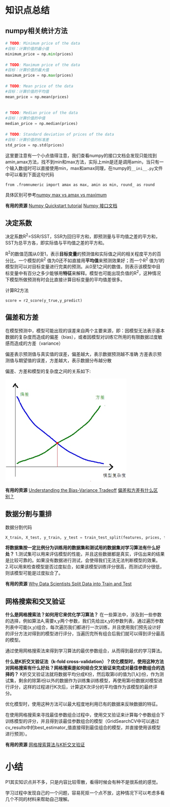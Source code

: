 # 知识点总结

## numpy相关统计方法

```python
# TODO: Minimum price of the data
#目标：计算价值的最小值
minimum_price = np.min(prices)

# TODO: Maximum price of the data
#目标：计算价值的最大值
maximum_price = np.max(prices)

# TODO: Mean price of the data
#目标：计算价值的平均值
mean_price = np.mean(prices)


# TODO: Median price of the data
#目标：计算价值的中值
median_price = np.median(prices)

# TODO: Standard deviation of prices of the data
#目标：计算价值的标准差
std_price = np.std(prices)
```

这里要注意有一个小点值得注意，我们查看numpy的接口文档会发现只能找到amin,amax方法，找不到min和max方法，实际上min是还是调用amin，当只有一个输入数组时可以直接使用min，max和amax同理，在numpy的`__ini__.py`文件中可以看到下面这句代码
```
from .fromnumeric import amax as max, amin as min, round_ as round
```

具体区别可参考[numpy max vs amax vs maximum](http://stackoverflow.com/questions/33569668/numpy-max-vs-amax-vs-maximum)

**有用的资源**
[Numpy Quickstart tutorial](https://docs.scipy.org/doc/numpy-dev/user/quickstart.html)
[Numpy 接口文档](https://docs.scipy.org/doc/numpy/reference/routines.html)

## 决定系数

决定系数R<sup>2</sup>=SSR/SST，SSR为回归平方和，即预测量与平均值之差的平方和，SST为总平方各，即实际值与平均值之差的平方和。

R<sup>2</sup>的数值范围从0至1，表示**目标变量**的预测值和实际值之间的相关程度平方的百分比。一个模型的R<sup>2</sup> 值为0还不如直接用**平均值**来预测效果好；而一个R<sup>2</sup> 值为1的模型则可以对目标变量进行完美的预测。从0至1之间的数值，则表示该模型中目标变量中有百分之多少能够用**特征**来解释。模型也可能出现负值的R<sup>2</sup>，这种情况下模型所做预测有时会比直接计算目标变量的平均值差很多。

计算R2方法
```
score = r2_score(y_true,y_predict)
```

## 偏差和方差

在模型预测中，模型可能出现的误差来自两个主要来源，即：因模型无法表示基本数据的复杂度而造成的偏差（bias），或者因模型对训练它所用的有限数据过度敏感而造成的方差（variance）

偏差表示预测值与真实值的误差，偏差越大，表示数据预测越不准确
方差表示预测值与期望值的误差，方差越大，表示数据分布越分散

偏差、方差和模型的复杂度之间的关系如下:

![](/images/14907888423241.jpg)

**有用的资源**
[Understanding the Bias-Variance Tradeoff](http://scott.fortmann-roe.com/docs/BiasVariance.html)
[偏差和方差有什么区别？](https://www.zhihu.com/question/20448464)

## 数据分割与重排

数据分割代码
```python
X_train, X_test, y_train, y_test = train_test_split(features, prices, test_size=0.2, random_state=42)
```

**将数据集按一定比例分为训练用的数据集和测试用的数据集对学习算法有什么好处？**
1.测试集可以用来评估模型的性能，并且这些数据都是真实，评估出来的结果是比较可靠的。如果没有数据进行测试，会使得我们无法无法判断模型的效果。
2.可以用来检查模型是否过度拟合，如果该模型训练评分很高，而测试评分很低，则该模型可能是过度拟合了。

**有用的资源**
[Why Data Scientists Split Data into Train and Test](http://info.salford-systems.com/blog/bid/337783/Why-Data-Scientists-Split-Data-into-Train-and-Test)


## 网格搜索和交叉验证

**什么是网格搜索法？如何用它来优化学习算法？**
在一些算法中，涉及到一些参数的选择，例如算法A,需要x,y两个参数，我们先给出x,y的参数列表，通过遍历参数列表中可能(x,y)组合，每次遍历我们都进行一次训练，并且使用我们预先设计好的评分方法对得到的模型进行评分，当遍历完所有组合后我们就可以得到评分最高的模型。

通过使用网格搜索法来得到学习算法的最优参数组合，从而得到最优的学习算法。

**什么是K折交叉验证法（k-fold cross-validation）？优化模型时，使用这种方法对网格搜索有什么好处？网格搜索是如何结合交叉验证来完成对最佳参数组合的选择的？**
K折交叉验证法就将数据平均分成K份，然后取第i(i的值为[1,k])份，作为测试集，剩余的除第i份以外的数据作为训练集训练模型，再使用第i份数据对模型进行评分，这样的过程进行K次后，计算这K次评分的平均值作为该模型的最终评分。

优化模型时，使用这种方法可以最大程度地利用已有的数据来反映数据的特征。

在使用网格搜索来寻找最佳参数组合过程中，使用交叉验证来计算每个参数组合下训练模型的评分，并且得到该最佳参数组合的模型（GridSearchCV中可以通过cv_results中的best_estimator_值直接得到最佳组合的模型，并直接使用该模型进行预测）。

**有用的资源**
[网格搜索算法与K折交叉验证](https://zhuanlan.zhihu.com/p/25637642)

# 小结

P1其实知识点并不多，只是内容比较零散，看得时候会有种不是很系统的感觉。

学习过程中发现自己的一个问题，容易死抠一个点不放，这种情况下可以考虑多看几个不同的材料来帮助自己理解。

